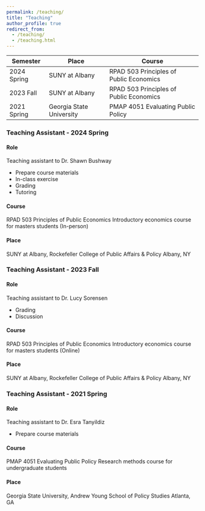 ```yaml
---
permalink: /teaching/
title: "Teaching"
author_profile: true
redirect_from: 
  - /teaching/
  - /teaching.html
---
```


| Semester | Place | Course |
| -------- | ------ | ------------- |
| 2024 Spring | SUNY at Albany | RPAD 503 Principles of Public Economics |
| 2023 Fall| SUNY at Albany | RPAD 503 Principles of Public Economics |
| 2021 Spring | Georgia State University | PMAP 4051 Evaluating Public Policy |


### Teaching Assistant - 2024 Spring

#### Role 
Teaching assistant to Dr. Shawn Bushway

* Prepare course materials
* In-class exercise
* Grading
* Tutoring 

#### Course 
RPAD 503 Principles of Public Economics
Introductory economics course for masters students (In-person)

#### Place 
SUNY at Albany, Rockefeller College of Public Affairs & Policy
Albany, NY


### Teaching Assistant - 2023 Fall

#### Role 
Teaching assistant to Dr. Lucy Sorensen

* Grading
* Discussion 

#### Course 
RPAD 503 Principles of Public Economics
Introductory economics course for masters students (Online)

#### Place 
SUNY at Albany, Rockefeller College of Public Affairs & Policy
Albany, NY

 
### Teaching Assistant - 2021 Spring

#### Role 
Teaching assistant to Dr. Esra Tanyildiz

* Prepare course materials

#### Course 
PMAP 4051 Evaluating Public Policy
Research methods course for undergraduate students

#### Place 
Georgia State University, Andrew Young School of Policy Studies
Atlanta, GA
